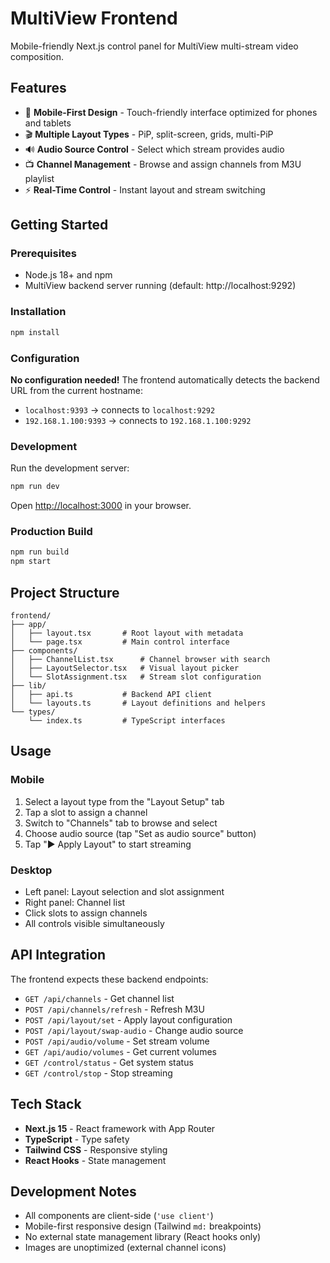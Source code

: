 # MultiView Frontend

Mobile-friendly Next.js control panel for MultiView multi-stream video composition.

## Features

- 📱 **Mobile-First Design** - Touch-friendly interface optimized for phones and tablets
- 🎬 **Multiple Layout Types** - PiP, split-screen, grids, multi-PiP
- 🔊 **Audio Source Control** - Select which stream provides audio
- 📺 **Channel Management** - Browse and assign channels from M3U playlist
- ⚡ **Real-Time Control** - Instant layout and stream switching

## Getting Started

### Prerequisites

- Node.js 18+ and npm
- MultiView backend server running (default: http://localhost:9292)

### Installation

```bash
npm install
```

### Configuration

**No configuration needed!** The frontend automatically detects the backend URL from the current hostname:
- `localhost:9393` → connects to `localhost:9292`
- `192.168.1.100:9393` → connects to `192.168.1.100:9292`

### Development

Run the development server:

```bash
npm run dev
```

Open [http://localhost:3000](http://localhost:3000) in your browser.

### Production Build

```bash
npm run build
npm start
```

## Project Structure

```
frontend/
├── app/
│   ├── layout.tsx       # Root layout with metadata
│   └── page.tsx         # Main control interface
├── components/
│   ├── ChannelList.tsx      # Channel browser with search
│   ├── LayoutSelector.tsx   # Visual layout picker
│   └── SlotAssignment.tsx   # Stream slot configuration
├── lib/
│   ├── api.ts           # Backend API client
│   └── layouts.ts       # Layout definitions and helpers
└── types/
    └── index.ts         # TypeScript interfaces
```

## Usage

### Mobile

1. Select a layout type from the "Layout Setup" tab
2. Tap a slot to assign a channel
3. Switch to "Channels" tab to browse and select
4. Choose audio source (tap "Set as audio source" button)
5. Tap "▶ Apply Layout" to start streaming

### Desktop

- Left panel: Layout selection and slot assignment
- Right panel: Channel list
- Click slots to assign channels
- All controls visible simultaneously

## API Integration

The frontend expects these backend endpoints:

- `GET /api/channels` - Get channel list
- `POST /api/channels/refresh` - Refresh M3U
- `POST /api/layout/set` - Apply layout configuration
- `POST /api/layout/swap-audio` - Change audio source
- `POST /api/audio/volume` - Set stream volume
- `GET /api/audio/volumes` - Get current volumes
- `GET /control/status` - Get system status
- `GET /control/stop` - Stop streaming

## Tech Stack

- **Next.js 15** - React framework with App Router
- **TypeScript** - Type safety
- **Tailwind CSS** - Responsive styling
- **React Hooks** - State management

## Development Notes

- All components are client-side (`'use client'`)
- Mobile-first responsive design (Tailwind `md:` breakpoints)
- No external state management library (React hooks only)
- Images are unoptimized (external channel icons)
